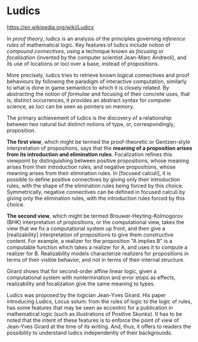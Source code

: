 # Ludics

https://en.wikipedia.org/wiki/Ludics

In *proof theory*, ludics is an analysis of the principles governing *inference rules* of mathematical logic. Key features of ludics include notion of *compound connectives*, using a technique known as *focusing* or *focalisation* (invented by the computer scientist Jean-Marc Andreoli), and its use of locations or loci over a base, instead of propositions.

More precisely, ludics tries to retrieve known logical connectives and proof behaviours by following the paradigm of interactive computation, similarly to what is done in game semantics to which it is closely related. By abstracting the notion of *formulae* and focusing of their concrete uses, that is, distinct occurrences, it provides an abstract syntax for computer science, as loci can be seen as pointers on memory.

The primary achievement of ludics is the discovery of a relationship between two natural but distinct notions of type, or, correspondingly, proposition.

**The first view**, which might be termed the proof-theoretic or Gentzen-style interpretation of propositions, says that the **meaning of a proposition arises from its introduction and elimination rules**. Focalization refines this viewpoint by distinguishing between positive propositions, whose meaning arises from their introduction rules, and negative propositions, whose meaning arises from their elimination rules. In [focused calculi], it is possible to define positive connectives by giving only their introduction rules, with the shape of the elimination rules being forced by this choice. Symmetrically, negative connectives can be defined in focused calculi by giving only the elimination rules, with the introduction rules forced by this choice.

**The second view**, which might be termed Brouwer-Heyting-Kolmogorov (BHK) interpretation of propositions, or the computational view, takes the view that we fix a computational system up front, and then give a [realizability] interpretation of propositions to give them constructive content. For example, a realizer for the proposition "A implies B" is a computable function which takes a realizer for A, and uses it to compute a realizer for B. Realizability models characterize realizers for propositions in terms of their visible behavior, and not in terms of their internal structure.

Girard shows that for second-order affine linear logic, given a computational system with nontermination and error stops as effects, realizability and focalization give the same meaning to types.

Ludics was proposed by the logician Jean-Yves Girard. His paper introducing Ludics, Locus solum: from the rules of logic to the logic of rules, has some features that may be seen as eccentric for a publication in mathematical logic (such as illustrations of Positive Skunks). It has to be noted that the intent of these features is to enforce the point of view of Jean-Yves Girard at the time of its writing. And, thus, it offers to readers the possibility to understand ludics independently of their backgrounds.
